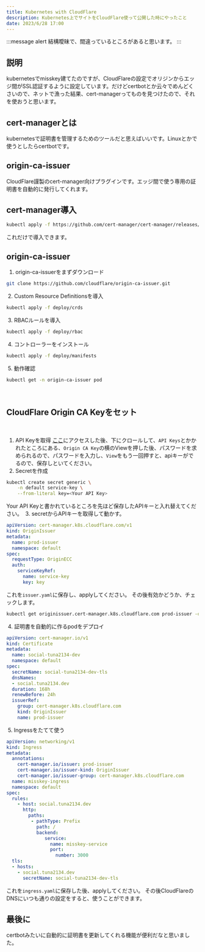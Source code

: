```yaml
---
title: Kubernetes with CloudFlare
description: Kubernetes上でサイトをCloudFlare使って公開した時にやったこと
date: 2023/6/28 17:00
---
```


:::message alert
結構曖昧で、間違っているところがあると思います。
:::
​

## 説明

kubernetesでmisskey建てたのですが、CloudFlareの設定でオリジンからエッジ間がSSL認証するように設定しています。だけどcertbotとか云々でめんどくさいので、ネットで漁った結果、cert-managerってものを見つけたので、それを使おうと思います。
​

## cert-managerとは

kubernetesで証明書を管理するためのツールだと思えばいいです。Linuxとかで使うとしたらcertbotです。
​

## origin-ca-issuer

CloudFlare謹製のcert-manager向けプラグインです。エッジ間で使う専用の証明書を自動的に発行してくれます。
​

## cert-manager導入

```sh
kubectl apply -f https://github.com/cert-manager/cert-manager/releases/download/v1.12.0/cert-manager.yaml
```

これだけで導入できます。
​

## origin-ca-issuer

1. origin-ca-issuerをまずダウンロード

```sh
git clone https://github.com/cloudflare/origin-ca-issuer.git
```

​ 2. Custom Resource Definitionsを導入

```sh
kubectl apply -f deploy/crds
```

​ 3. RBACルールを導入

```sh
kubectl apply -f deploy/rbac
```

​ 4. コントローラーをインストール

```sh
kubectl apply -f deploy/manifests
```

​ 5. 動作確認

```sh
kubectl get -n origin-ca-issuer pod
```

​

## CloudFlare Origin CA Keyをセット

​

1. API Keyを取得
   [ここ](https://dash.cloudflare.com/profile/api-tokens)にアクセスした後、下にクロールして、`API Keys`とかかれたところにある、`Origin CA Key`の横のViewを押した後、パスワードを求められるので、パスワードを入力し、`View`をもう一回押すと、apiキーがでるので、保存しといてください。
   ​
2. Secretを作成

```sh
kubectl create secret generic \
    -n default service-key \
    --from-literal key=<Your API Key>
```

Your API Keyと書かれているところを先ほど保存したAPIキーと入れ替えてください。
​ 3. secretからAPIキーを取得して動かす。

```yaml:issuer.yaml
apiVersion: cert-manager.k8s.cloudflare.com/v1
kind: OriginIssuer
metadata:
  name: prod-issuer
  namespace: default
spec:
  requestType: OriginECC
  auth:
    serviceKeyRef:
      name: service-key
      key: key
```

これを`issuer.yaml`に保存し、applyしてください。
その後有効かどうか、チェックします。

```sh
kubectl get originissuer.cert-manager.k8s.cloudflare.com prod-issuer -o json | jq .status.conditions
```

​ 4. 証明書を自動的に作るpodをデプロイ

```yaml:cert.yaml
apiVersion: cert-manager.io/v1
kind: Certificate
metadata:
  name: social-tuna2134-dev
  namespace: default
spec:
  secretName: social-tuna2134-dev-tls
  dnsNames:
  - social.tuna2134.dev
  duration: 168h
  renewBefore: 24h
  issuerRef:
    group: cert-manager.k8s.cloudflare.com
    kind: OriginIssuer
    name: prod-issuer
```

​ 5. Ingressをたてて使う

```yaml:ingress.yaml
apiVersion: networking/v1
kind: Ingress
metadata:
  annotations:
    cert-manager.io/issuer: prod-issuer
    cert-manager.io/issuer-kind: OriginIssuer
    cert-manager.io/issuer-group: cert-manager.k8s.cloudflare.com
  name: misskey-ingress
  namespace: default
spec:
  rules:
    - host: social.tuna2134.dev
      http:
        paths:
         - pathType: Prefix
           path: /
           backend:
              service:
                name: misskey-service
                port:
                  number: 3000
  tls:
  - hosts:
    - social.tuna2134.dev
      secretName: social-tuna2134-dev-tls
```

これを`ingress.yaml`に保存した後、applyしてください。
その後CloudFlareのDNSにいつも通りの設定をすると、使うことができます。
​

## 最後に

certbotみたいに自動的に証明書を更新してくれる機能が便利だなと思いました。
